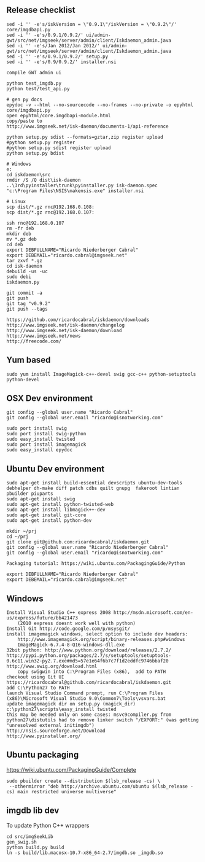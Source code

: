 Release checklist
-----------------

    sed -i '' -e's/iskVersion = \"0.9.1\"/iskVersion = \"0.9.2\"/' core/imgdbapi.py 
    sed -i '' -e's/0.9.1/0.9.2/' ui/admin-gwt/src/net/imgseek/server/admin/client/Iskdaemon_admin.java
    sed -i '' -e's/Jan 2012/Jan 2012/' ui/admin-gwt/src/net/imgseek/server/admin/client/Iskdaemon_admin.java
    sed -i '' -e's/0.9.1/0.9.2/' setup.py 
    sed -i '' -e's/0.9/0.9.2/' installer.nsi 

    compile GWT admin ui

    python test_imgdb.py
    python test/test_api.py
 
    # gen py docs
    epydoc -v --html --no-sourcecode --no-frames --no-private -o epyhtml core/imgdbapi.py
    open epyhtml/core.imgdbapi-module.html
    copy/paste to   
    http://www.imgseek.net/isk-daemon/documents-1/api-reference

    python setup.py sdist --formats=gztar,zip register upload
    #python setup.py register
    #python setup.py sdist register upload
    python setup.py bdist

    # Windows
    e:
    cd iskdaemon\src
    rmdir /S /Q dist\isk-daemon
    ..\3rd\pyinstaller\trunk\pyinstaller.py isk-daemon.spec 
    "c:\Program Files\NSIS\makensis.exe" installer.nsi

    # Linux
    scp dist/*.gz rnc@192.168.0.108:
    scp dist/*.gz rnc@192.168.0.107:

    ssh rnc@192.168.0.107
    rm -fr deb
    mkdir deb
    mv *.gz deb
    cd deb
    export DEBFULLNAME="Ricardo Niederberger Cabral"
    export DEBEMAIL="ricardo.cabral@imgseek.net"
    tar zxvf *.gz
    cd isk-daemon
    debuild -us -uc 
    sudo debi
    iskdaemon.py

    git commit -a
    git push
    git tag "v0.9.2"
    git push --tags        

    https://github.com/ricardocabral/iskdaemon/downloads
    http://www.imgseek.net/isk-daemon/changelog
    http://www.imgseek.net/isk-daemon/download
    http://www.imgseek.net/news
    http://freecode.com/

Yum based
---------

    sudo yum install ImageMagick-c++-devel swig gcc-c++ python-setuptools python-devel
 
OSX Dev environment
-------------------

    git config --global user.name "Ricardo Cabral"
    git config --global user.email "ricardo@isnotworking.com"

    sudo port install swig
    sudo port install swig-python
    sudo easy_install twisted
    sudo port install imagemagick
    sudo easy_install epydoc

Ubuntu Dev environment
----------------------

    sudo apt-get install build-essential devscripts ubuntu-dev-tools debhelper dh-make diff patch cdbs quilt gnupg  fakeroot lintian  pbuilder piuparts
    sudo apt-get install swig
    sudo apt-get install python-twisted-web
    sudo apt-get install libmagick++-dev
    sudo apt-get install git-core
    sudo apt-get install python-dev 

    mkdir ~/prj
    cd ~/prj
    git clone git@github.com:ricardocabral/iskdaemon.git
    git config --global user.name "Ricardo Niederberger Cabral"
    git config --global user.email "ricardo@isnotworking.com"

    Packaging tutorial: https://wiki.ubuntu.com/PackagingGuide/Python

    export DEBFULLNAME="Ricardo Niederberger Cabral"
    export DEBEMAIL="ricardo.cabral@imgseek.net"


Windows
-------

    Install Visual Studio C++ express 2008 http://msdn.microsoft.com/en-us/express/future/bb421473
        (2010 express doesnt work well with python)
    Install Git http://code.google.com/p/msysgit/
    install imagemagick windows, select option to include dev headers:
        http://www.imagemagick.org/script/binary-releases.php#windows
        ImageMagick-6.7.4-8-Q16-windows-dll.exe
    32bit python: http://www.python.org/download/releases/2.7.2/
    http://pypi.python.org/packages/2.7/s/setuptools/setuptools-0.6c11.win32-py2.7.exe#md5=57e1e64f6b7c7f1d2eddfc9746bbaf20
    http://www.swig.org/download.html
        copy swigwin into C:\Program Files (x86),  add to PATH
    checkout using Git UI https://ricardocabral@github.com/ricardocabral/iskdaemon.git
    add C:\Python27 to PATH
    launch Visual Studio Command prompt, run C:\Program Files (x86)\Microsoft Visual Studio 9.0\Common7\Tools\vsvars.bat
    update imagemagick dir on setup.py (magick_dir)
    c:\python27\scripts\easy_install twisted
    this may be needed only on some cases: msvc9compiler.py from python27\distutils had to remove linker switch "/EXPORT:" (was getting "unresolved external initimgdb")
    http://nsis.sourceforge.net/Download
    http://www.pyinstaller.org/

Ubuntu packaging
----------------

https://wiki.ubuntu.com/PackagingGuide/Complete

    sudo pbuilder create --distribution $(lsb_release -cs) \
     --othermirror "deb http://archive.ubuntu.com/ubuntu $(lsb_release -cs) main restricted universe multiverse"


imgdb lib dev
--------------

To update Python C++ wrappers

    cd src/imgSeekLib
    gen_swig.sh 
    python build.py build
    ln -s build/lib.macosx-10.7-x86_64-2.7/imgdb.so _imgdb.so

